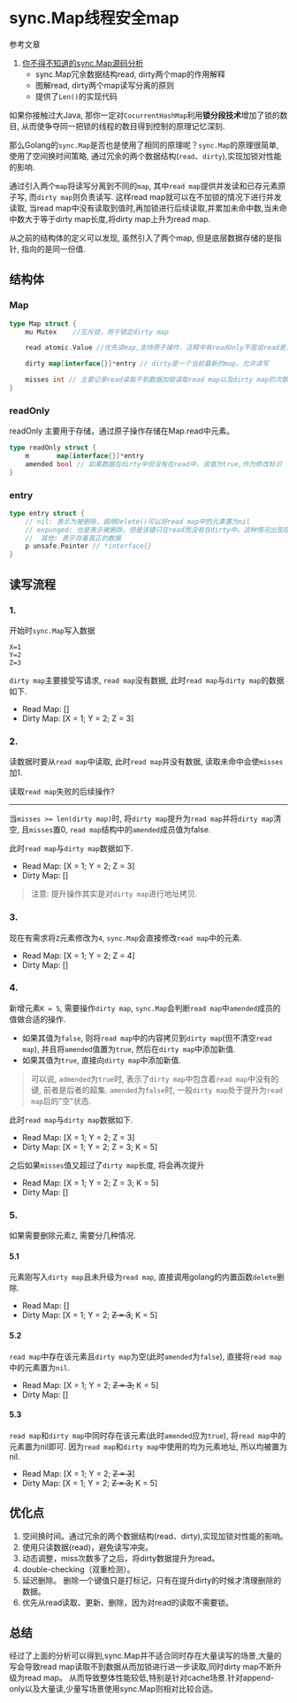 # sync.Map线程安全map

参考文章

1. [你不得不知道的sync.Map源码分析](https://segmentfault.com/a/1190000015242373)
    - sync.Map冗余数据结构read, dirty两个map的作用解释
    - 图解read, dirty两个map读写分离的原则
    - 提供了`Len()`的实现代码

如果你接触过大Java, 那你一定对`CocurrentHashMap`利用**锁分段技术**增加了锁的数目, 从而使争夺同一把锁的线程的数目得到控制的原理记忆深刻.  

那么Golang的`sync.Map`是否也是使用了相同的原理呢？`sync.Map`的原理很简单, 使用了空间换时间策略, 通过冗余的两个数据结构(`read`、`dirty`),实现加锁对性能的影响. 

通过引入两个`map`将读写分离到不同的`map`, 其中`read map`提供并发读和已存元素原子写, 而`dirty map`则负责读写.  这样read map就可以在不加锁的情况下进行并发读取, 当read map中没有读取到值时,再加锁进行后续读取,并累加未命中数,当未命中数大于等于dirty map长度,将dirty map上升为read map. 

从之前的结构体的定义可以发现, 虽然引入了两个map, 但是底层数据存储的是指针, 指向的是同一份值. 

## 结构体

### Map

```go
type Map struct {
    mu Mutex    //互斥锁，用于锁定dirty map

    read atomic.Value //优先读map,支持原子操作，注释中有readOnly不是说read是只读，而是它的结构体。read实际上有写的操作

    dirty map[interface{}]*entry // dirty是一个当前最新的map，允许读写

    misses int // 主要记录read读取不到数据加锁读取read map以及dirty map的次数，当misses等于dirty的长度时，会将dirty复制到read
}
```

### readOnly

readOnly 主要用于存储，通过原子操作存储在Map.read中元素。

```go
type readOnly struct {
    m       map[interface{}]*entry
    amended bool // 如果数据在dirty中但没有在read中，该值为true,作为修改标识
}
```

### entry

```go
type entry struct {
    // nil: 表示为被删除，调用Delete()可以将read map中的元素置为nil
    // expunged: 也是表示被删除，但是该键只在read而没有在dirty中，这种情况出现在将read复制到dirty中，即复制的过程会先将nil标记为expunged，然后不将其复制到dirty
    //  其他: 表示存着真正的数据
    p unsafe.Pointer // *interface{}
}
```

## 读写流程

### 1.

开始时`sync.Map`写入数据

```
X=1
Y=2
Z=3
```

`dirty map`主要接受写请求, `read map`没有数据, 此时`read map`与`dirty map`的数据如下.

- Read Map: []
- Dirty Map: [X = 1; Y = 2; Z = 3]

### 2. 

读数据时要从`read map`中读取, 此时`read map`并没有数据, 读取未命中会使`misses`加1.

读取`read map`失败的后续操作?

------

当`misses >= len(dirty map)`时, 将`dirty map`提升为`read map`并将`dirty map`清空, 且`misses`置0, `read map`结构中的`amended`成员值为false.

此时`read map`与`dirty map`数据如下.

- Read Map: [X = 1; Y = 2; Z = 3]
- Dirty Map: []

> 注意: 提升操作其实是对`dirty map`进行地址拷贝.

### 3. 

现在有需求将`Z`元素修改为`4`, `sync.Map`会直接修改`read map`中的元素.

- Read Map: [X = 1; Y = 2; Z = 4]
- Dirty Map: []

### 4.

新增元素`K = 5`, 需要操作`dirty map`, `sync.Map`会判断`read map`中`amended`成员的值做合适的操作.

- 如果其值为`false`, 则将`read map`中的内容拷贝到`dirty map`(但不清空`read map`), 并且将`amended`值置为`true`, 然后在`dirty map`中添加新值.
- 如果其值为`true`, 直接向`dirty map`中添加新值.

> 可以说, `admended`为`true`时, 表示了`dirty map`中包含着`read map`中没有的键, 前者是后者的超集. `amended`为`false`时, 一般`dirty map`处于提升为`read map`后的"空"状态.

此时`read map`与`dirty map`数据如下.

- Read Map: [X = 1; Y = 2; Z = 3]
- Dirty Map: [X = 1; Y = 2; Z = 3; K = 5]

之后如果`misses`值又超过了`dirty map`长度, 将会再次提升

- Read Map: [X = 1; Y = 2; Z = 3; K = 5]
- Dirty Map: []

### 5. 

如果需要删除元素`Z`, 需要分几种情况.

#### 5.1 

元素刚写入`dirty map`且未升级为`read map`, 直接调用golang的内置函数`delete`删除.


- Read Map: []
- Dirty Map: [X = 1; Y = 2; ~~Z = 3~~; K = 5]

#### 5.2 

`read map`中存在该元素且`dirty map`为空(此时`amended`为`false`), 直接将`read map`中的元素置为`nil`.

- Read Map: [X = 1; Y = 2; ~~Z = 3;~~ K = 5]
- Dirty Map: []

#### 5.3

`read map`和`dirty map`中同时存在该元素(此时`amended`应为`true`), 将`read map`中的元素置为nil即可. 因为`read map`和`dirty map`中使用的均为元素地址, 所以均被置为nil.

- Read Map: [X = 1; Y = 2; ~~Z = 3~~]
- Dirty Map: [X = 1; Y = 2; ~~Z = 3;~~ K = 5]

## 优化点

1. 空间换时间。通过冗余的两个数据结构(read、dirty),实现加锁对性能的影响。
2. 使用只读数据(read)，避免读写冲突。
3. 动态调整，miss次数多了之后，将dirty数据提升为read。
4. double-checking（双重检测）。
5. 延迟删除。 删除一个键值只是打标记，只有在提升dirty的时候才清理删除的数据。
6. 优先从read读取、更新、删除，因为对read的读取不需要锁。

## 总结

经过了上面的分析可以得到,sync.Map并不适合同时存在大量读写的场景,大量的写会导致read map读取不到数据从而加锁进行进一步读取,同时dirty map不断升级为read map。 从而导致整体性能较低,特别是针对cache场景.针对append-only以及大量读,少量写场景使用sync.Map则相对比较合适。